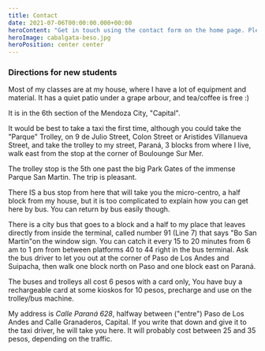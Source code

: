 ```yaml
---
title: Contact
date: 2021-07-06T00:00:00.000+00:00
heroContent: "Get in touch using the contact form on the home page. Please be careful writing your email, as many mistakes are made, and then I cannot contact you (for this reason, if may by best to also send the request using your regular email to my email: annimariah@yahoo.com ) Other contact details can be found below."
heroImage: cabalgata-beso.jpg
heroPosition: center center
---
```

### Directions for new students

Most of my classes are at my house, where I have a lot of equipment and material. It has a quiet patio under a grape arbour, and tea/coffee is free :)

It is in the 6th section of the Mendoza City, "Capital".

It would be best to take a taxi the first time, although you could take the "Parque" Trolley, on 9 de Julio Street, Colon Street or Aristides Villanueva Street, and take the trolley to my street, Paraná, 3 blocks from where I live, walk east from the stop at the corner of Boulounge Sur Mer.

The trolley stop is the 5th one past the big Park Gates of the immense Parque San Martin. The trip is pleasant.

There IS a bus stop from here that will take you the micro-centro, a half block from my house, but it is too complicated to explain how you can get here by bus. You can return by bus easily though.

There is a city bus that goes to a block and a half to my place that leaves directly from inside the terminal, called number 91 (Line 7) that says "Bo San Martin"on the window sign. You  can catch it every 15 to 20 minutes from 6 am to 1 pm from between platforms 40 to 44 right in the bus terminal. Ask the bus driver to let you out at the corner of Paso de Los Andes and Suipacha, then walk one block north on Paso and one block east on Paraná.

The buses and trolleys all cost 6 pesos with a card only,  You have buy a rechargeable card at some kioskos for 10 pesos, precharge and use on the trolley/bus machine.

My address is *Calle Paraná 628*, halfway between ("entre") Paso de Los Andes and Calle Granaderos, Capital. If you write that down and give it to the taxi driver, he will take you here. It will probably cost between 25 and 35 pesos, depending on the traffic.
